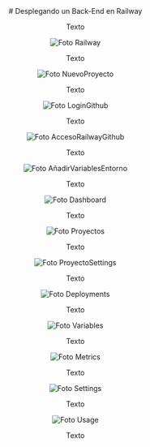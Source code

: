 <div align="center">
# Desplegando un Back-End en Railway

Texto

![Foto Railway](./Imagenes_Readme/Railway.png) 

Texto

![Foto NuevoProyecto](./Imagenes_Readme/NuevoProyecto.png) 

Texto

![Foto LoginGithub](./Imagenes_Readme/LoginGithub.png) 

Texto

![Foto AccesoRailwayGithub](./Imagenes_Readme/AccesoRailwayGithub.png) 

Texto

![Foto AñadirVariablesEntorno](./Imagenes_Readme/AñadirVariablesEntorno.png) 

Texto

![Foto Dashboard](./Imagenes_Readme/Dashboard.png) 

Texto

![Foto Proyectos](./Imagenes_Readme/Proyectos.png) 

Texto

![Foto ProyectoSettings](./Imagenes_Readme/ProyectoSettings.png) 

Texto

![Foto Deployments](./Imagenes_Readme/Deployments.png) 

Texto

![Foto Variables](./Imagenes_Readme/Variables.png) 

Texto

![Foto Metrics](./Imagenes_Readme/Metrics.png) 

Texto

![Foto Settings](./Imagenes_Readme/Settings.png) 

Texto

![Foto Usage](./Imagenes_Readme/Usage.png)

Texto

</div>